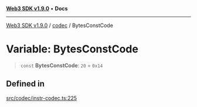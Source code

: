 [**Web3 SDK v1.9.0**](../../../README.md) • **Docs**

***

[Web3 SDK v1.9.0](../../../globals.md) / [codec](../README.md) / BytesConstCode

# Variable: BytesConstCode

> `const` **BytesConstCode**: `20` = `0x14`

## Defined in

[src/codec/instr-codec.ts:225](https://github.com/Mystic-Nayy/alephium-web3/blob/c1afd789a197ce5fe21f08c2965942090157c33d/packages/web3/src/codec/instr-codec.ts#L225)
